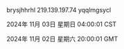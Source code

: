 brysjhhrhl 219.139.197.74 yqqlmgsycl

2024年 11月 03日 星期日 04:00:01 CST

2024年 11月 02日 星期六 20:00:01 GMT
